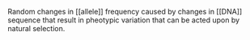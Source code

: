 Random changes in [[allele]] frequency caused by changes in [[DNA]] sequence that result in pheotypic variation that can be acted upon by natural selection. 